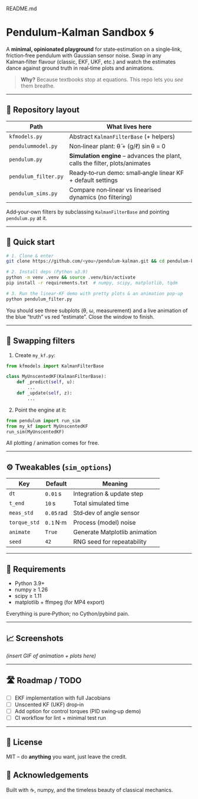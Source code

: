 README.md
# Pendulum‑Kalman Sandbox 🌀

A **minimal, opinionated playground** for state‑estimation on a single‑link, friction‑free pendulum with Gaussian sensor noise. Swap in any Kalman‑filter flavour (classic, EKF, UKF, etc.) and watch the estimates dance against ground truth in real‑time plots and animations.

> **Why?** Because textbooks stop at equations. This repo lets you *see* them breathe.

---

## 📂 Repository layout

| Path | What lives here |
|------|-----------------|
| `kfmodels.py` | Abstract `KalmanFilterBase` (+ helpers) |
| `pendulummodel.py` | Non‑linear plant: θ̈ + (g/ℓ) sin θ = 0 |
| `pendulum.py` | **Simulation engine** – advances the plant, calls the filter, plots/animates |
| `pendulum_filter.py` | Ready‑to‑run demo: small‑angle linear KF + default settings |
| `pendulum_sims.py` | Compare non‑linear vs linearised dynamics (no filtering) |

Add‑your‑own filters by subclassing `KalmanFilterBase` and pointing `pendulum.py` at it.

---

## 🚀 Quick start

```bash
# 1. Clone & enter
git clone https://github.com/<you>/pendulum‑kalman.git && cd pendulum‑kalman

# 2. Install deps (Python ≥3.9)
python -m venv .venv && source .venv/bin/activate
pip install -r requirements.txt  # numpy, scipy, matplotlib, tqdm

# 3. Run the linear‑KF demo with pretty plots & an animation pop‑up
python pendulum_filter.py
```

You should see three subplots (θ, ω, measurement) and a live animation of the blue “truth” vs red “estimate”. Close the window to finish.

---

## 🔄 Swapping filters

1. Create `my_kf.py`:

```python
from kfmodels import KalmanFilterBase

class MyUnscentedKF(KalmanFilterBase):
    def _predict(self, u):
        ...
    def _update(self, z):
        ...
```

2. Point the engine at it:

```python
from pendulum import run_sim
from my_kf import MyUnscentedKF
run_sim(MyUnscentedKF)
```

All plotting / animation comes for free.

---

## ⚙️ Tweakables (`sim_options`)

| Key | Default | Meaning |
|-----|---------|---------|
| `dt` | `0.01` s | Integration & update step |
| `t_end` | `10` s | Total simulated time |
| `meas_std` | `0.05` rad | Std‑dev of angle sensor |
| `torque_std` | `0.1` N·m | Process (model) noise |
| `animate` | `True` | Generate Matplotlib animation |
| `seed` | `42` | RNG seed for repeatability |

---

## 📝 Requirements

* Python 3.9+
* numpy ≥ 1.26
* scipy ≥ 1.11
* matplotlib + ffmpeg (for MP4 export)

Everything is pure‑Python; no Cython/pybind pain.

---

## 📈 Screenshots

*(insert GIF of animation + plots here)*

---

## 🛣️ Roadmap / TODO

- [ ] EKF implementation with full Jacobians
- [ ] Unscented KF (UKF) drop‑in
- [ ] Add option for control torques (PID swing‑up demo)
- [ ] CI workflow for lint + minimal test run

---

## 📜 License

MIT – do **anything** you want, just leave the credit.

## 🙏 Acknowledgements

Built with ☕, numpy, and the timeless beauty of classical mechanics.

